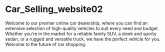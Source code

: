 # Car_Selling_website02
 Welcome to our premier online car dealership, where you can find an extensive selection of high-quality vehicles to suit every need and budget. Whether you're in the market for a reliable family SUV, a sleek and sporty sedan, or a rugged and versatile truck, we have the perfect vehicle for you.   Welcome to the future of car shopping.
